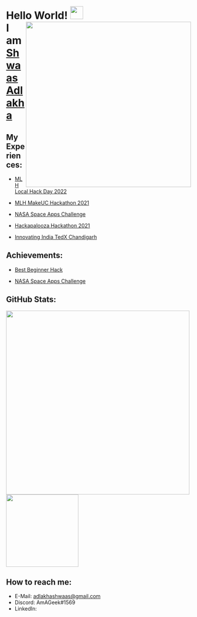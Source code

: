 # Hello World! <img src="https://github.com/TheDudeThatCode/TheDudeThatCode/blob/master/Assets/Hi.gif" width=35px> <img src=https://user-images.githubusercontent.com/90902223/137321126-c8fc2bce-d588-48d5-bcc1-5d187a2eb423.png height="450px" width="auto" align="right" stley="margin-top: -10px"> <br> I am [Shwaas Adlakha](https://resume.io/r/yP8z0TZFw) 

## My Experiences:
- [MLH Local Hack Day 2022](https://localhackday.mlh.io)
- [MLH MakeUC Hackathon 2021](https://makeuc.io)
- [NASA Space Apps Challenge](https://www.spaceappschallenge.org) 
- [Hackapalooza Hackathon 2021](https://hackapalooza.dev)

- [Innovating India TedX Chandigarh](https://www.ted.com/tedx/events/33303)

## Achievements:
- [Best Beginner Hack](https://drive.google.com/file/d/16hHGPwwMGaU-aNzB2WHbWsnQlbLvSJ8q/view)

- [NASA Space Apps Challenge](https://drive.google.com/file/d/1JbiFTNcb4VNGJ36lf4bo6oHu1QqWIo09/view)

## GitHub Stats:

<!-- ![](https://github-readme-stats.vercel.app/api?username=shwaasa&show_icons=true&theme=react&hide_border=true) -->
<img src="https://github-readme-stats.vercel.app/api?username=shwaasa&show_icons=true&theme=react&hide_border=true" width="500px" height ="auto"> <img src="https://github-readme-stats.vercel.app/api/top-langs/?username=shwaasa&theme=react&line_height=40&hide=css&hide_border=true" height=197x width="auto">


## How to reach me: 
- E-Mail: <a href="adlakhashwaas@gmail.com">adlakhashwaas@gmail.com</a>
- Discord: AmAGeek#1569
- LinkedIn:
